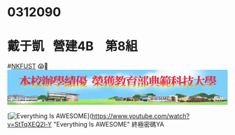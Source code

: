 
# 0312090
# 戴于凱   營建4B    第8組
#[NKFUST](http://www.nkfust.edu.tw/bin/home.php "高第一")
:scream::dizzy:
![NKFUST](banner15.gif "高第一")

[![Everything Is AWESOME](https://img.youtube.com/vi/StTqXEQ2l-Y/0.jpg)](https://www.youtube.com/watch?v=StTqXEQ2l-Y "Everything Is AWESOME"
終極密碼YA
